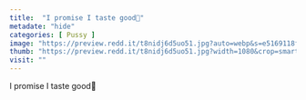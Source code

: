 ```yaml
---
title:  "I promise I taste good👅"
metadate: "hide"
categories: [ Pussy ]
image: "https://preview.redd.it/t8nidj6d5uo51.jpg?auto=webp&s=e5169118f6197c0bd8772cddfcfb4bb4513641ee"
thumb: "https://preview.redd.it/t8nidj6d5uo51.jpg?width=1080&crop=smart&auto=webp&s=02be7e7f656605b5998eec1718e9b2eb180a8617"
visit: ""
---
```

I promise I taste good👅
